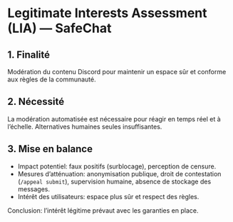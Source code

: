 # Legitimate Interests Assessment (LIA) — SafeChat

## 1. Finalité

Modération du contenu Discord pour maintenir un espace sûr et conforme aux règles de la communauté.

## 2. Nécessité

La modération automatisée est nécessaire pour réagir en temps réel et à l’échelle. Alternatives humaines seules insuffisantes.

## 3. Mise en balance

- Impact potentiel: faux positifs (surblocage), perception de censure.
- Mesures d’atténuation: anonymisation publique, droit de contestation (`/appeal submit`), supervision humaine, absence de stockage des messages.
- Intérêt des utilisateurs: espace plus sûr et respect des règles.

Conclusion: l’intérêt légitime prévaut avec les garanties en place.
